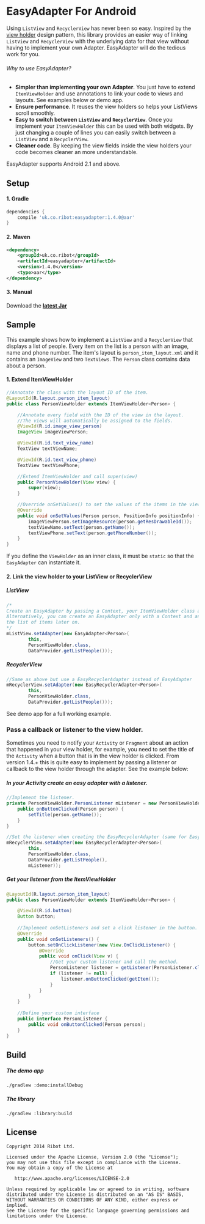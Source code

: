 EasyAdapter For Android
===========

Using `ListView` and `RecyclerView` has never been so easy. Inspired by the [view holder](http://developer.android.com/training/improving-layouts/smooth-scrolling.html#ViewHolder) design pattern, this library provides an easier way of linking `ListView` and `RecyclerView` with the underlying data for that view without having to implement your own Adapter. EasyAdapter will do the tedious work for you.

###### Why to use EasyAdapter?
* __Simpler than implementing your own Adapter__. You just have to extend `ItemViewHolder` and use annotations to link your code to views and layouts. See examples below or demo app.
* __Ensure performance__. It reuses the view holders so helps your ListViews scroll smoothly.
* __Easy to switch between `ListView` and `RecyclerView`__. Once you implement your `ItemViewHolder` this can be used with both widgets. By just changing a couple of lines you can easily switch between a `ListView` and a `RecyclerView`.
* __Cleaner code__. By keeping the view fields inside the view holders your code becomes cleaner an more understandable.

EasyAdapter supports Android 2.1 and above.

Setup
--------------
#### 1. Gradle
```groovy
dependencies {
    compile 'uk.co.ribot:easyadapter:1.4.0@aar'
}
```
#### 2. Maven
```xml
<dependency>
    <groupId>uk.co.ribot</groupId>
    <artifactId>easyadapter</artifactId>
    <version>1.4.0</version>
    <type>aar</type>
</dependency>
```
#### 3. Manual

Download the __[latest Jar](https://raw.github.com/ribot/EasyAdapter/master/downloads/easyadapter-1.4.0.jar)__

Sample
--------------

This example shows how to implement a `ListView` and a `RecyclerView` that displays a list of people. Every item on the list is a person with an image, name and phone number. The item's layout is `person_item_layout.xml` and it contains an `ImageView` and two `TextViews`. The `Person` class contains data about a person.

#### 1. Extend ItemViewHolder

```java
//Annotate the class with the layout ID of the item.
@LayoutId(R.layout.person_item_layout)
public class PersonViewHolder extends ItemViewHolder<Person> {

    //Annotate every field with the ID of the view in the layout.
    //The views will automatically be assigned to the fields.
    @ViewId(R.id.image_view_person)
    ImageView imageViewPerson;

    @ViewId(R.id.text_view_name)
    TextView textViewName;

    @ViewId(R.id.text_view_phone)
    TextView textViewPhone;

    //Extend ItemViewHolder and call super(view)
    public PersonViewHolder(View view) {
        super(view);
    }

    //Override onSetValues() to set the values of the items in the views.
    @Override
    public void onSetValues(Person person, PositionInfo positionInfo) {
        imageViewPerson.setImageResource(person.getResDrawableId());
        textViewName.setText(person.getName());
        textViewPhone.setText(person.getPhoneNumber());
    }
}
```
If you define the `ViewHolder` as an inner class, it must be `static` so that the `EasyAdapter` can instantiate it.

#### 2. Link the view holder to your ListView or RecyclerView

##### ListView

```java
/*
Create an EasyAdapter by passing a Context, your ItemViewHolder class and the list of items.
Alternatively, you can create an EasyAdapter only with a Context and an ItemViewHolder class and set
the list of items later on.
*/
mListView.setAdapter(new EasyAdapter<Person>(
        this,
        PersonViewHolder.class,
        DataProvider.getListPeople()));
```

##### RecyclerView

```java
//Same as above but use a EasyRecyclerAdapter instead of EasyAdapter
mRecyclerView.setAdapter(new EasyRecyclerAdapter<Person>(
        this,
        PersonViewHolder.class,
        DataProvider.getListPeople()));
```

See demo app for a full working example.

### Pass a callback or listener to the view holder. 

Sometimes you need to notify your `Activity` or `Fragment` about an action that happened in your view holder, for example, you need to set the title of the `Activity` when a button that is in the view holder is clicked. From version 1.4.+ this is quite easy to implement by passing a listener or callback to the view holder through the adapter. See the example below:

##### In your Activity create an easy adapter with a listener.  
```java
//Implement the listener. 
private PersonViewHolder.PersonListener mListener = new PersonViewHolder.PersonListener() {
    public onButtonClicked(Person person) {
        setTitle(person.getName());
    }
}

//Set the listener when creating the EasyRecyclerAdapter (same for EasyAdapter)
mRecyclerView.setAdapter(new EasyRecyclerAdapter<Person>(
        this,
        PersonViewHolder.class,
        DataProvider.getListPeople(),
        mListener));
```

##### Get your listener from the ItemViewHolder
```java
@LayoutId(R.layout.person_item_layout)
public class PersonViewHolder extends ItemViewHolder<Person> {

    @ViewId(R.id.button)
    Button button;
    
    //Implement onSetListeners and set a click listener in the button.  
    @Override
    public void onSetListeners() {
        button.setOnClickListener(new View.OnClickListener() {
            @Override
            public void onClick(View v) {
                //Get your custom listener and call the method. 
                PersonListener listener = getListener(PersonListener.class);
                if (listener != null) {
                    listener.onButtonClicked(getItem());
                }
            }
        }
    }
    
    //Define your custom interface 
    public interface PersonListener {
        public void onButtonClicked(Person person);
    }
}
```

Build
--------------
##### The demo app
```
./gradlew :demo:installDebug
```
##### The library
```
./gradlew :library:build
```


License
--------------

    Copyright 2014 Ribot Ltd.

    Licensed under the Apache License, Version 2.0 (the "License");
    you may not use this file except in compliance with the License.
    You may obtain a copy of the License at

       http://www.apache.org/licenses/LICENSE-2.0

    Unless required by applicable law or agreed to in writing, software
    distributed under the License is distributed on an "AS IS" BASIS,
    WITHOUT WARRANTIES OR CONDITIONS OF ANY KIND, either express or implied.
    See the License for the specific language governing permissions and
    limitations under the License.

